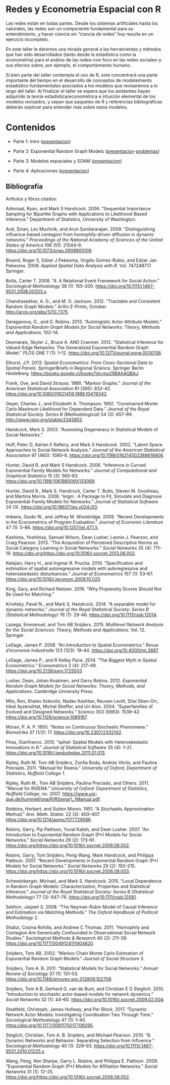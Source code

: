 
# Redes y Econometria Espacial con R

Las redes están en todas partes. Desde los sistemas artificiales hasta
los naturales, las redes son un componente fundamental para su
entendimiento, y hacer ciencia sin “ciencia de redes” hoy resulta en un
ejercicio incompleto.

En este taller le daremos una mirada general a las herramientas y
métodos que han sido desarrollados (tanto desde la estadística como la
econometría) para el análsis de las redes–con foco en las redes
sociales–y sus efectos sobre, por ejemplo, el comportamiento humano.

Si bien parte del taller contempla el uso de R, este concentrará una
parte importante del tiempo en el desarrollo de conceptos de
modelamiento estadístico fundamentales asociados a los modelos que
revisaremos a lo largo del taller. Al finalizar el taller se espera que
los asistentes hayan adquirido la teoría estadística/econométrica e
intuición elemental de los modelos revisados, y sepan que paquetes de R
y referencias bibliográficas deberán explorar para entender más sobre
estos modelos.

# Contenidos

  - Parte 1: Intro
    ([presentacion](https://htmlpreview.github.io/?https://raw.githubusercontent.com/gvegayon/redes-estadisticas2018/master/01-motivacion.html))

  - Parte 2: Exponential Random Graph Models
    ([presentacion](https://htmlpreview.github.io/?https://raw.githubusercontent.com/gvegayon/redes-estadisticas2018/master/02-ergms.html)-[problemas](https://htmlpreview.github.io/?https://raw.githubusercontent.com/gvegayon/redes-estadisticas2018/master/02-problemas.html))

  - Parte 3: Modelos espaciales y SOAM
    ([presentacion](https://htmlpreview.github.io/?https://raw.githubusercontent.com/gvegayon/redes-estadisticas2018/master/03-espacial.html))

  - Parte 4: Aplicaciones
    ([presentacion](https://htmlpreview.github.io/?https://raw.githubusercontent.com/gvegayon/redes-estadisticas2018/master/04-applicaciones.html))

## Bibliografía

Artítulos y libros citados:

<div id="refs" class="references">

<div id="ref-admiraal2006">

Admiraal, Ryan, and Mark S Handcock. 2006. “Sequential Importance
Sampling for Bipartite Graphs with Applications to Likelihood-Based
Inference.” Department of Statistics, University of Washington.

</div>

<div id="ref-Aral2009">

Aral, Sinan, Lev Muchnik, and Arun Sundararajan. 2009. “Distinguishing
influence-based contagion from homophily-driven diffusion in dynamic
networks.” *Proceedings of the National Academy of Sciences of the
United States of America* 106 (51): 21544–9.
<https://doi.org/10.1073/pnas.0908800106>.

</div>

<div id="ref-bivand2008">

Bivand, Roger S, Edzer J Pebesma, Virgilio Gomez-Rubio, and Edzer Jan
Pebesma. 2008. *Applied Spatial Data Analysis with R*. Vol. 747248717.
Springer.

</div>

<div id="ref-Butts2008">

Butts, Carter T. 2008. “4. A Relational Event Framework for Social
Action.” *Sociological Methodology* 38 (1): 155–200.
<https://doi.org/10.1111/j.1467-9531.2008.00203.x>.

</div>

<div id="ref-Chandrasekhar2012">

Chandrasekhar, A. G., and M. O. Jackson. 2012. “Tractable and Consistent
Random Graph Models.” *ArXiv E-Prints*, October.
<http://arxiv.org/abs/1210.7375>.

</div>

<div id="ref-Daraganova2013">

Daraganova, G., and G. Robins. 2013. “Autologistic Actor Attribute
Models.” *Exponential Random Graph Models for Social Networks: Theory,
Methods and Applications*, 102–14.

</div>

<div id="ref-Desmarais2012">

Desmarais, Skyler J., Bruce A. AND Cranmer. 2012. “Statistical Inference
for Valued-Edge Networks: The Generalized Exponential Random Graph
Model.” *PLOS ONE* 7 (1): 1–12.
<https://doi.org/10.1371/journal.pone.0030136>.

</div>

<div id="ref-elhorst2013">

Elhorst, J.P. 2013. *Spatial Econometrics: From Cross-Sectional Data to
Spatial Panels*. SpringerBriefs in Regional Science. Springer Berlin
Heidelberg. <https://books.google.cl/books?id=mu25BAAAQBAJ>.

</div>

<div id="ref-Frank1986">

Frank, Ove, and David Strauss. 1986. “Markov Graphs.” *Journal of the
American Statistical Association* 81 (395): 832–42.
<https://doi.org/10.1080/01621459.1986.10478342>.

</div>

<div id="ref-Geyer1992">

Geyer, Charles J., and Elizabeth A. Thompson. 1992. “Constrained Monte
Carlo Maximum Likelihood for Dependent Data.” *Journal of the Royal
Statistical Society. Series B (Methodological)* 54 (3): 657–99.
<http://www.jstor.org/stable/2345852>.

</div>

<div id="ref-handcock2003">

Handcock, Mark S. 2003. “Assessing Degeneracy in Statistical Models of
Social Networks.”

</div>

<div id="ref-hoff2002">

Hoff, Peter D, Adrian E Raftery, and Mark S Handcock. 2002. “Latent
Space Approaches to Social Network Analysis.” *Journal of the American
Statistical Association* 97 (460): 1090–8.
<https://doi.org/10.1198/016214502388618906>.

</div>

<div id="ref-Hunter2006">

Hunter, David R, and Mark S Handcock. 2006. “Inference in Curved
Exponential Family Models for Networks.” *Journal of Computational and
Graphical Statistics* 15 (3): 565–83.
<https://doi.org/10.1198/106186006X133069>.

</div>

<div id="ref-Hunter2008">

Hunter, David R., Mark S. Handcock, Carter T. Butts, Steven M. Goodreau,
and Martina Morris. 2008. “ergm : A Package to Fit, Simulate and
Diagnose Exponential-Family Models for Networks.” *Journal of
Statistical Software* 24 (3). <https://doi.org/10.18637/jss.v024.i03>.

</div>

<div id="ref-Imbens2009">

Imbens, Guido W., and Jeffrey M. Wooldridge. 2009. “Recent Developments
in the Econometrics of Program Evaluation.” *Journal of Economic
Literature* 47 (1): 5–86. <https://doi.org/10.1257/jel.47.1.5>.

</div>

<div id="ref-Kashima2013">

Kashima, Yoshihisa, Samuel Wilson, Dean Lusher, Leonie J. Pearson, and
Craig Pearson. 2013. “The Acquisition of Perceived Descriptive Norms as
Social Category Learning in Social Networks.” *Social Networks* 35 (4):
711–19. <https://doi.org/https://doi.org/10.1016/j.socnet.2013.06.002>.

</div>

<div id="ref-Kelejian2010">

Kelejian, Harry H., and Ingmar R. Prucha. 2010. “Specification and
estimation of spatial autoregressive models with autoregressive and
heteroskedastic disturbances.” *Journal of Econometrics* 157 (1): 53–67.
<https://doi.org/10.1016/j.jeconom.2009.10.025>.

</div>

<div id="ref-king2016propensity">

King, Gary, and Richard Nielsen. 2016. “Why Propensity Scores Should Not
Be Used for Matching.”

</div>

<div id="ref-Krivitsky2014">

Krivitsky, Pavel N., and Mark S. Handcock. 2014. “A separable model for
dynamic networks.” *Journal of the Royal Statistical Society: Series B
(Statistical Methodology)* 76 (1): 29–46.
<https://doi.org/10.1111/rssb.12014>.

</div>

<div id="ref-lazega2015">

Lazega, Emmanuel, and Tom AB Snijders. 2015. *Multilevel Network
Analysis for the Social Sciences: Theory, Methods and Applications*.
Vol. 12. Springer.

</div>

<div id="ref-LeSage2008">

LeSage, James P. 2008. “An Introduction to Spatial Econometrics.” *Revue
d’économie Industrielle* 123 (123): 19–44.
<https://doi.org/10.4000/rei.3887>.

</div>

<div id="ref-LeSage2014">

LeSage, James P., and R Kelley Pace. 2014. “The Biggest Myth in Spatial
Econometrics.” *Econometrics* 2 (4): 217–49.
<https://doi.org/10.2139/ssrn.1725503>.

</div>

<div id="ref-lusher2012">

Lusher, Dean, Johan Koskinen, and Garry Robins. 2012. *Exponential
Random Graph Models for Social Networks: Theory, Methods, and
Applications*. Cambridge University Press.

</div>

<div id="ref-Milo2004">

Milo, Ron, Shalev Itzkovitz, Nadav Kashtan, Reuven Levitt, Shai
Shen-Orr, Inbal Ayzenshtat, Michal Sheffer, and Uri Alon. 2004.
“Superfamilies of Evolved and Designed Networks.” *Science* 303
(5663): 1538–42. <https://doi.org/10.1126/science.1089167>.

</div>

<div id="ref-Moran1950">

Moran, P. A. P. 1950. “Notes on Continuous Stochastic Phenomena.”
*Biometrika* 37 (1/2): 17. <https://doi.org/10.2307/2332142>.

</div>

<div id="ref-Piras2010">

Piras, Gianfranco. 2010. “sphet: Spatial Models with Heteroskedastic
Innovations in R.” *Journal of Statistical Software* 35 (4): 1–21.
<https://doi.org/10.1016/j.landurbplan.2011.01.013>.

</div>

<div id="ref-ripley2011">

Ripley, Ruth M, Tom AB Snijders, Zsofia Boda, András Vörös, and Paulina
Preciado. 2011. “Manual for Rsiena.” *University of Oxford, Department
of Statistics, Nuffield College* 1.

</div>

<div id="ref-Ripley2011">

Ripley, Ruth M., Tom AB Snijders, Paulina Preciado, and Others. 2011.
“Manual for RSIENA.” *University of Oxford: Department of Statistics,
Nuffield College*, no. 2007.
<https://www.uni-due.de/hummell/sna/R/RSiena{\_}Manual.pdf>.

</div>

<div id="ref-robbins1951">

Robbins, Herbert, and Sutton Monro. 1951. “A Stochastic Approximation
Method.” *Ann. Math. Statist.* 22 (3): 400–407.
<https://doi.org/10.1214/aoms/1177729586>.

</div>

<div id="ref-ROBINS2007b">

Robins, Garry, Pip Pattison, Yuval Kalish, and Dean Lusher. 2007. “An
Introduction to Exponential Random Graph (P\*) Models for Social
Networks.” *Social Networks* 29 (2): 173–91.
<https://doi.org/https://doi.org/10.1016/j.socnet.2006.08.002>.

</div>

<div id="ref-ROBINS2007a">

Robins, Garry, Tom Snijders, Peng Wang, Mark Handcock, and Philippa
Pattison. 2007. “Recent Developments in Exponential Random Graph (P\*)
Models for Social Networks.” *Social Networks* 29 (2): 192–215.
<https://doi.org/https://doi.org/10.1016/j.socnet.2006.08.003>.

</div>

<div id="ref-Schweinberger2015">

Schweinberger, Michael, and Mark S. Handcock. 2015. “Local Dependence in
Random Graph Models: Characterization, Properties and Statistical
Inference.” *Journal of the Royal Statistical Society: Series B
(Statistical Methodology)* 77 (3): 647–76.
<https://doi.org/10.1111/rssb.12081>.

</div>

<div id="ref-sekhon2008neyman">

Sekhon, Jasjeet S. 2008. “The Neyman-Rubin Model of Causal Inference and
Estimation via Matching Methods.” *The Oxford Handbook of Political
Methodology* 2.

</div>

<div id="ref-Shalizi2011">

Shalizi, Cosma Rohilla, and Andrew C Thomas. 2011. “Homophily and
Contagion Are Generically Confounded in Observational Social Network
Studies.” *Sociological Methods & Research* 40 (2): 211–39.
<https://doi.org/10.1177/0049124111404820>.

</div>

<div id="ref-Snijders2002">

Snijders, Tom AB. 2002. “Markov Chain Monte Carlo Estimation of
Exponential Random Graph Models.” *Journal of Social Structure* 3.

</div>

<div id="ref-Snijders2011">

Snijders, Tom A. B. 2011. “Statistical Models for Social Networks.”
*Annual Review of Sociology* 37 (1): 131–53.
<https://doi.org/10.1146/annurev.soc.012809.102709>.

</div>

<div id="ref-Snijders2010">

Snijders, Tom A B, Gerhard G. van de Bunt, and Christian E G Steglich.
2010. “Introduction to stochastic actor-based models for network
dynamics.” *Social Networks* 32 (1): 44–60.
<https://doi.org/10.1016/j.socnet.2009.02.004>.

</div>

<div id="ref-Stadtfeld2017">

Stadtfeld, Christoph, James Hollway, and Per Block. 2017. “Dynamic
Network Actor Models: Investigating Coordination Ties Through Time.”
*Sociological Methodology* 47 (1): 1–40.
<https://doi.org/10.1177/0081175017709295>.

</div>

<div id="ref-Steglich2010">

Steglich, Christian, Tom A. B. Snijders, and Michael Pearson. 2010. “8.
Dynamic Networks and Behavior: Separating Selection from Influence.”
*Sociological Methodology* 40 (1): 329–93.
<https://doi.org/10.1111/j.1467-9531.2010.01225.x>.

</div>

<div id="ref-Wang2009">

Wang, Peng, Ken Sharpe, Garry L. Robins, and Philippa E. Pattison. 2009.
“Exponential Random Graph (P\*) Models for Affiliation Networks.”
*Social Networks* 31 (1): 12–25.
<https://doi.org/https://doi.org/10.1016/j.socnet.2008.08.002>.

</div>

</div>
